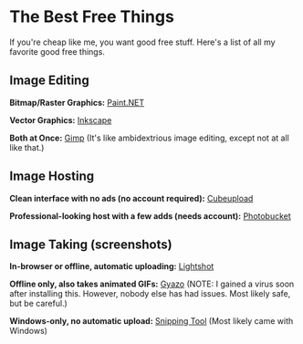 # The Best Free Things
If you're cheap like me, you want good free stuff. Here's a list of all my favorite good free things.

## Image Editing
**Bitmap/Raster Graphics:** [Paint.NET](http://www.getpaint.net/index.html)

**Vector Graphics:** [Inkscape](https://inkscape.org/en/)

**Both at Once:** [Gimp](http://www.gimp.org/) (It's like ambidextrious image editing, except not at all like that.)

## Image Hosting
**Clean interface with no ads (no account required):** [Cubeupload](http://cubeupload.com/)

**Professional-looking host with a few adds (needs account):** [Photobucket](http://photobucket.com/)

## Image Taking (screenshots)
**In-browser or offline, automatic uploading:** [Lightshot](https://app.prntscr.com/)

**Offline only, also takes animated GIFs:** [Gyazo](https://gyazo.com/) (NOTE: I gained a virus soon after installing this. However, nobody else has had issues. Most likely safe, but be careful.)

**Windows-only, no automatic upload:** [Snipping Tool](http://windows.microsoft.com/en-us/windows/use-snipping-tool-capture-screen-shots#1TC=windows-8) (Most likely came with Windows)
